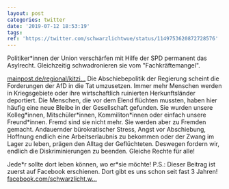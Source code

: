 ```yaml
---
layout: post
categories: twitter
date: '2019-07-12 18:53:19'
tags: 
ref: 'https://twitter.com/schwarzlichtwue/status/1149753620872728576'
---
```

Politiker\*innen der Union verschärfen mit Hilfe der SPD permanent das Asylrecht. Gleichzeitig schwadronieren sie vom "Fachkräftemangel". 

[mainpost.de/regional/kitzi…](https://www.mainpost.de/regional/kitzingen/Personal-fehlt-Abschiebungen-treffen-Gastronomen;art773,10273386)
Die Abschiebepolitik der Regierung scheint die Forderungen der AfD in die Tat umzusetzen. Immer mehr Menschen werden in Kriegsgebiete oder ihre wirtschaftlich ruinierten Herkunftsländer deportiert. 
Die Menschen, die vor dem Elend flüchten mussten, haben hier häufig eine  neue Bleibe in der Gesellschaft gefunden. Sie wurden unsere Kolleg\*innen,  Mitschüler\*innen, Kommiliton\*innen oder einfach unsere Freund\*innen. 
Fremd sind sie nicht mehr. Sie werden aber zu Fremden gemacht.  Andauernder bürokratischer Stress, Angst vor Abschiebung, Hoffnung endlich eine Arbeitserlaubnis zu bekommen oder der Zwang im Lager zu leben, prägen den Alltag der Geflüchteten. 
Deswegen fordern wir, endlich die Diskriminierungen zu beenden. Gleiche Rechte für alle!



Jede\*r sollte dort leben können, wo er\*sie möchte! 
P.S.: Dieser Beitrag ist zuerst auf Facebook erschienen. Dort gibt es uns schon seit fast 3 Jahren! [facebook.com/schwarzlicht.w…](https://www.facebook.com/schwarzlicht.wue/)